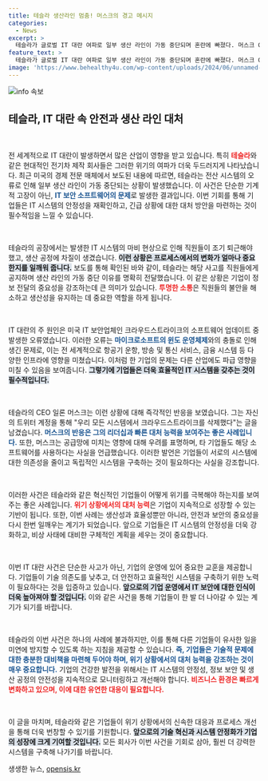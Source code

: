 ```yaml
---
title: 테슬라 생산라인 멈춤! 머스크의 경고 메시지
categories:
  - News
excerpt: >
  테슬라가 글로벌 IT 대란 여파로 일부 생산 라인이 가동 중단되며 혼란에 빠졌다. 머스크 CEO는 상황을 언급하며 보안업체 크라우드스트라이크 소프트웨어 삭제를 알렸다. 이번 사태의 파장은 자동차 산업 전반에 걸칠 것으로 예상된다.
feature_text: >
  테슬라가 글로벌 IT 대란 여파로 일부 생산 라인이 가동 중단되며 혼란에 빠졌다. 머스크 CEO는 상황을 언급하며 보안업체 크라우드스트라이크 소프트웨어 삭제를 알렸다. 이번 사태의 파장은 자동차 산업 전반에 걸칠 것으로 예상된다.
image: 'https://www.behealthy4u.com/wp-content/uploads/2024/06/unnamed-file.png'
---
```


<p><img src="https://www.behealthy4u.com/wp-content/uploads/2024/06/unnamed-file.png" alt="info 속보" /></p>

<h2 data-ke-size="size26">테슬라, IT 대란 속 안전과 생산 라인 대처</h2>

<p data-ke-size="size16">&nbsp;</p>

<p>전 세계적으로 IT 대란이 발생하면서 많은 산업이 영향을 받고 있습니다. 특히 <b><span style="color: #ee2323;">테슬라</span></b>와 같은 현대적인 전기차 제작 회사들은 그러한 위기의 여파가 더욱 두드러지게 나타났습니다. 최근 미국의 경제 전문 매체에서 보도된 내용에 따르면, 테슬라는 전산 시스템의 오류로 인해 일부 생산 라인이 가동 중단되는 상황이 발생했습니다. 이 사건은 단순한 기계적 고장이 아닌, <b><span style="color: #1a5490;">IT 보안 소프트웨어의 문제</span></b>로 발생한 결과입니다. 이번 기회를 통해 기업들은 IT 시스템의 안정성을 재확인하고, 긴급 상황에 대한 대처 방안을 마련하는 것이 필수적임을 느낄 수 있습니다.</p>

<p data-ke-size="size16">&nbsp;</p>

<p>테슬라의 공장에서는 발생한 IT 시스템의 마비 현상으로 인해 직원들이 조기 퇴근해야 했고, 생산 공정에 차질이 생겼습니다. <b><span style="background-color: #21538527;">이런 상황은 프로세스에서의 변화가 얼마나 중요한지를 일깨워 줍니다.</span></b> 보도를 통해 확인된 바와 같이, 테슬라는 해당 사고를 직원들에게 공지하며 생산 라인의 가동 중단 이유를 명확히 전달했습니다. 이 같은 상황은 기업이 정보 전달의 중요성을 강조하는데 큰 의미가 있습니다. <b><span style="color: #ee2323;">투명한 소통</span></b>은 직원들의 불안을 해소하고 생산성을 유지하는 데 중요한 역할을 하게 됩니다.</p>

<p data-ke-size="size16">&nbsp;</p>

<p>IT 대란의 주 원인은 미국 IT 보안업체인 크라우드스트라이크의 소프트웨어 업데이트 중 발생한 오류였습니다. 이러한 오류는 <b><span style="color: #1a5490;">마이크로소프트의 윈도 운영체제</span></b>와의 충돌로 인해 생긴 문제로, 이는 전 세계적으로 항공기 운항, 방송 및 통신 서비스, 금융 시스템 등 다양한 인프라에 영향을 미쳤습니다. 이처럼 한 기업의 문제는 다른 산업에도 파급 영향을 미칠 수 있음을 보여줍니다. <b><span style="background-color: #21538527;">그렇기에 기업들은 더욱 효율적인 IT 시스템을 갖추는 것이 필수적입니다.</span></b></p>

<p data-ke-size="size16">&nbsp;</p>

<p>테슬라의 CEO 일론 머스크는 이런 상황에 대해 즉각적인 반응을 보였습니다. 그는 자신의 트위터 계정을 통해 "우리 모든 시스템에서 크라우드스트라이크를 삭제했다"는 글을 남겼습니다. <b><span style="color: #1a5490;">머스크의 반응은 그의 리더십과 빠른 대처 능력을 보여주는 좋은 사례입니다.</span></b> 또한, 머스크는 공급망에 미치는 영향에 대해 우려를 표명하며, 타 기업들도 해당 소프트웨어를 사용하다는 사실을 언급했습니다. 이러한 발언은 기업들이 서로의 시스템에 대한 의존성을 줄이고 독립적인 시스템을 구축하는 것이 필요하다는 사실을 강조합니다.</p>

<p data-ke-size="size16">&nbsp;</p>

<p>이러한 사건은 테슬라와 같은 혁신적인 기업들이 어떻게 위기를 극복해야 하는지를 보여주는 좋은 사례입니다. <b><span style="color: #ee2323;">위기 상황에서의 대처 능력</span></b>은 기업이 지속적으로 성장할 수 있는 기반이 됩니다. 또한, 이번 사례는 생산성과 효율성뿐만 아니라, 안전과 보안의 중요성을 다시 한번 일깨우는 계기가 되었습니다. 앞으로 기업들은 IT 시스템의 안정성을 더욱 강화하고, 비상 사태에 대비한 구체적인 계획을 세우는 것이 중요합니다.</p>

<p data-ke-size="size16">&nbsp;</p>

<p>이번 IT 대란 사건은 단순한 사고가 아닌, 기업의 운영에 있어 중요한 교훈을 제공합니다. 기업들이 기술 의존도를 낮추고, 더 안전하고 효율적인 시스템을 구축하기 위한 노력이 필요하다는 것을 입증하고 있습니다. <b><span style="background-color: #21538527;">앞으로의 기업 운영에서 IT 보안에 대한 인식이 더욱 높아져야 할 것입니다.</span></b> 이와 같은 사건을 통해 기업들이 한 발 더 나아갈 수 있는 계기가 되기를 바랍니다.</p>

<p data-ke-size="size16">&nbsp;</p>

<p>테슬라의 이번 사건은 하나의 사례에 불과하지만, 이를 통해 다른 기업들이 유사한 일을 미연에 방지할 수 있도록 하는 지침을 제공할 수 있습니다. <b><span style="color: #1a5490;">즉, 기업들은 기술적 문제에 대한 충분한 대비책을 마련해 두어야 하며, 위기 상황에서의 대처 능력을 강조하는 것이 매우 중요합니다.</span></b> 기업의 건강한 발전을 위해서는 IT 시스템의 안정성, 정보 보안 및 생산 공정의 안전성을 지속적으로 모니터링하고 개선해야 합니다. <b><span style="color: #ee2323;">비즈니스 환경은 빠르게 변화하고 있으며, 이에 대한 유연한 대응이 필요합니다.</span></b></p>

<p data-ke-size="size16">&nbsp;</p>

<p>이 글을 마치며, 테슬라와 같은 기업들이 위기 상황에서의 신속한 대응과 프로세스 개선을 통해 더욱 번창할 수 있기를 기원합니다. <b><span style="background-color: #21538527;">앞으로의 기술 혁신과 시스템 안정화가 기업의 성장에 크게 기여할 것입니다.</span></b> 모든 회사가 이번 사건을 기회로 삼아, 훨씬 더 강력한 시스템을 구축해 나가기를 바랍니다.</p>
생생한 뉴스, <a href="https://opensis.kr" rel="dofollow">opensis.kr</a>



